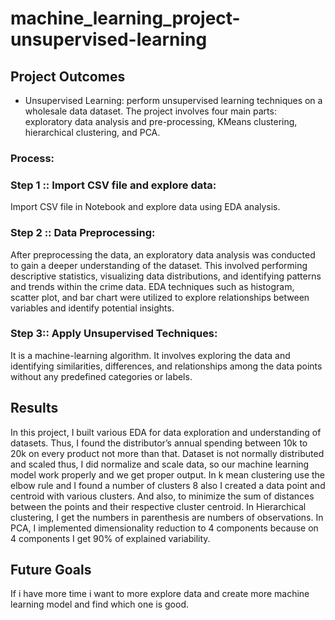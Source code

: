 # machine_learning_project-unsupervised-learning

## Project Outcomes
- Unsupervised Learning: perform unsupervised learning techniques on a wholesale data dataset. The project involves four main parts: exploratory data analysis and pre-processing, KMeans clustering, hierarchical clustering, and PCA.
### Process:
### Step 1 :: Import CSV file and explore data:
 Import CSV file in Notebook and explore data using EDA analysis.
### Step 2 ::  Data Preprocessing:
 After preprocessing the data, an exploratory data analysis was conducted to gain a deeper understanding of the dataset. This involved performing descriptive statistics, visualizing data distributions, and identifying patterns and trends within the crime data. EDA techniques such as histogram, scatter plot, and bar chart were utilized to explore relationships between variables and identify potential insights.
### Step 3:: Apply Unsupervised Techniques:
  It is a machine-learning algorithm.  It involves exploring the data and identifying similarities, differences, and relationships among the data points without any predefined categories or labels.
 
## Results
  In this project, I built various EDA for data exploration and understanding of datasets. Thus, I found the distributor’s annual spending between 10k to 20k on every product not more than that.
  Dataset is not normally distributed and scaled thus, I did normalize and scale data, so our machine learning model work properly and we get proper output.
  In k mean clustering use the elbow rule and I found a number of clusters 8 also I created a data point and centroid with various clusters. And also, to minimize the sum of distances between the points and their respective cluster centroid.
  In Hierarchical clustering, I get the numbers in parenthesis are numbers of observations.
  In PCA, I implemented dimensionality reduction to 4 components because on 4 components I get 90% of explained variability. 

## Future Goals
If i have more time i want to more explore data and create more machine learning model and find which one is good.